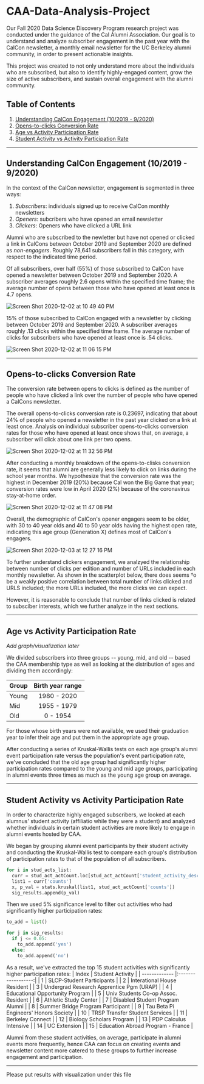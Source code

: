 # CAA-Data-Analysis-Project

Our Fall 2020 Data Science Discovery Program research project was conducted under the guidance of the Cal Alumni Association. Our goal is to understand and analyze subscriber engagement in the past year with the CalCon newsletter, a monthly email newsletter for the UC Berkeley alumni community, in order to present actionable insights.

This project was created to not only understand more about the individuals who are subscribed, but also to identify highly-engaged content, grow the size of active subscribers, and sustain overall engagement with the alumni community.

## Table of Contents

1. [Understanding CalCon Engagement (10/2019 - 9/2020)](https://github.com/jch00oo/CAA-Data-Analysis-Project/blob/main/README.md#understanding-calcon-engagement-102019---92020)
2. [Opens-to-clicks Conversion Rate](https://github.com/jch00oo/CAA-Data-Analysis-Project/blob/main/README.md#opens-to-clicks-conversion-rate)
3. [Age vs Activity Participation Rate](https://github.com/jch00oo/CAA-Data-Analysis-Project/blob/main/README.md#age-vs-activity-participation-rate)
4. [Student Activity vs Activity Participation Rate](https://github.com/jch00oo/CAA-Data-Analysis-Project/blob/main/README.md#student-activity-vs-activity-participation-rate)

----

## Understanding CalCon Engagement (10/2019 - 9/2020)

In the context of the CalCon newsletter, engagement is segmented in three ways:
1. *Subscribers*: individuals signed up to receive CalCon monthly newsletters
2. *Openers*: subcribers who have opened an email newsletter
3. *Clickers*: Openers who have clicked a URL link

Alumni who are subscribed to the newletter but have not opened or clicked a link in CalCons between October 2019 and September 2020 are defined as *non-engagers*. Roughly 78,641 subscribers fall in this category, with respect to the indicated time period.

Of all subscribers, over half (55%) of those subscribed to CalCon have opened a newsletter between October 2019 and September 2020. A subscriber averages roughly 2.6 opens within the specified time frame; the average number of opens between those who have opened at least once is 4.7 opens.

![Screen Shot 2020-12-02 at 10 49 40 PM](https://user-images.githubusercontent.com/70298391/100982600-18a88680-34fd-11eb-8e43-7210de0eac35.png)

15% of those subscribed to CalCon engaged with a newsletter by clicking between October 2019 and September 2020. A subscriber averages roughly .13 clicks within the specified time frame. The average number of clicks for subscribers who have opened at least once is .54 clicks.

![Screen Shot 2020-12-02 at 11 06 15 PM](https://user-images.githubusercontent.com/70298391/100982676-3bd33600-34fd-11eb-9d6e-153d5c060154.png)

---
## Opens-to-clicks Conversion Rate

The conversion rate between opens to clicks is defined as the number of people who have clicked a link over the number of people who have opened a CalCons newsletter. 

The overall opens-to-clicks conversion rate is 0.23697, indicating that about 24% of people who opened a newsletter in the past year clicked on a link at least once. Analysis on individual subscriber opens-to-clicks conversion rates for those who have opened at least once shows that, on average, a subscriber will click about one link per two opens. 

![Screen Shot 2020-12-02 at 11 32 56 PM](https://user-images.githubusercontent.com/70298391/100982807-59080480-34fd-11eb-9ad2-3d60c7ed5967.png)

After conducting a monthly breakdown of the opens-to-clisks conversion rate, it seems that alumni are generally less likely to click on links during the school year months. We hypothesize that the conversion rate was the highest in December 2019 (20%) because Cal won the Big Game that year; conversion rates were low in April 2020 (2%) because of the coronavirus stay-at-home order.

![Screen Shot 2020-12-02 at 11 47 08 PM](https://user-images.githubusercontent.com/70298391/100982855-69b87a80-34fd-11eb-82a8-85a378199202.png)

Overall, the demographic of CalCon's opener engagers seem to be older, with 30 to 40 year olds and 40 to 50 year olds having the highest open rate, indicating this age group (Generation X) defines most of CalCon's engagers.

![Screen Shot 2020-12-03 at 12 27 16 PM](https://user-images.githubusercontent.com/70298391/101084498-e6317480-3562-11eb-8540-c297496f7fba.png)

To further understand clickers engagement, we analzyed the relationship between number of clicks per edition and number of URLs included in each monthly newsletter. As shown in the scatterplot below, there does seems †o be a weakly positive correlation between total number of links clicked and URLS included; the more URLs included, the more clicks we can expect.

However, it is reasonable to conclude that number of links clicked is related to subsciber interests, which we further analyze in the next sections.

---
## Age vs Activity Participation Rate

*Add graph/visualization later*

We divided subscribers into three groups -- young, mid, and old -- based the CAA membership type as well as looking at the distribution of ages and dividing them accordingly:

| Group       | Birth year range  |
| ------------- |:-------------:|
| Young     | 1980 - 2020 |
| Mid      | 1955 - 1979    |
| Old | 0 - 1954    |

For those whose birth years were not available, we used their graduation year to infer their age and put them in the appropriate age group. 

After conducting a series of Kruskal-Wallis tests on each age group's alumni event participation rate versus the population's event participation rate, we've concluded that the old age group had significantly higher participation rates compared to the young and mid age groups, participating in alumni events three times as much as the young age group on average.

---
## Student Activity vs Activity Participation Rate

In order to characterize highly engaged subscribers, we looked at each alumnus' student activity (affiliatio while they were a student) and analyzed whether individuals in certain student activities are more likely to engage in alumni events hosted by CAA.

We began by grouping alumni event participants by their student activity and conducting the Kruskal-Wallis test to compare each group's distribution of participation rates to that of the population of all subscribers.
```python
for i in stud_acts_list:
  curr = stud_act_actCount.loc[stud_act_actCount['student_activity_desc'] == i]
  list1 = curr['counts']
  x, p_val = stats.kruskal(list1, stud_act_actCount['counts'])
  sig_results.append(p_val)
```
Then we used 5% significance level to filter out activities who had significantly higher participation rates:
```python
to_add = list()

for j in sig_results:
  if j <= 0.05:
    to_add.append('yes')
  else:
    to_add.append('no')
``` 
As a result, we've extracted the top 15 student activities with significantly higher participation rates:
| Index         | Student Activity   |
| ------------- |:------------------:|
| 1    | SLCP-Student Participants |
| 2    | Interational House Resident  |
| 3 | Undergrad Research Apprentice Pgm (URAP) |
| 4 | Educational Opportunity Program |
| 5 | Univ Students Co-op Assoc. Resident |
| 6 | Athletic Study Center |
| 7 | Disabled Student Program Alumni |
| 8 | Summer Bridge Program Participant |
| 9 | Tau Beta Pi Engineers' Honors Society |
| 10 | TRSP Transfer Student Services |
| 11 | Berkeley Connect |
| 12 | Biology Scholars Program |
| 13 | PDP Calculus Intensive |
| 14 | UC Extension |
| 15 | Education Abroad Program - France |

Alumni from these student activities, on average, participate in alumni events more frequently, hence CAA can focus on creating events and newsletter content more catered to these groups to further increase engagement and participation.

---
Please put results with visualization under this file
